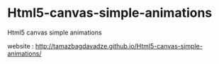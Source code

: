# Html5-canvas-simple-animations
Html5 canvas simple animations

website : <a href='http://tamazbagdavadze.github.io/Html5-canvas-simple-animations/' target='_blank'>http://tamazbagdavadze.github.io/Html5-canvas-simple-animations/</a>
